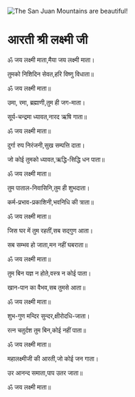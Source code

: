![The San Juan Mountains are beautiful!](lib/assets/images/artis/img.png "San Juan Mountains")

#  आरती श्री लक्ष्मी जी 

ॐ जय लक्ष्मी माता,मैया जय लक्ष्मी माता।

तुमको निशिदिन सेवत,हरि विष्णु विधाता॥

ॐ जय लक्ष्मी माता॥

उमा, रमा, ब्रह्माणी,तुम ही जग-माता।

सूर्य-चन्द्रमा ध्यावत,नारद ऋषि गाता॥

ॐ जय लक्ष्मी माता॥

दुर्गा रुप निरंजनी,सुख सम्पत्ति दाता।

जो कोई तुमको ध्यावत,ऋद्धि-सिद्धि धन पाता॥

ॐ जय लक्ष्मी माता॥

तुम पाताल-निवासिनि,तुम ही शुभदाता।

कर्म-प्रभाव-प्रकाशिनी,भवनिधि की त्राता॥

ॐ जय लक्ष्मी माता॥

जिस घर में तुम रहतीं,सब सद्गुण आता।

सब सम्भव हो जाता,मन नहीं घबराता॥

ॐ जय लक्ष्मी माता॥

तुम बिन यज्ञ न होते,वस्त्र न कोई पाता।

खान-पान का वैभव,सब तुमसे आता॥

ॐ जय लक्ष्मी माता॥

शुभ-गुण मन्दिर सुन्दर,क्षीरोदधि-जाता।

रत्न चतुर्दश तुम बिन,कोई नहीं पाता॥

ॐ जय लक्ष्मी माता॥

महालक्ष्मीजी की आरती,जो कोई जन गाता।

उर आनन्द समाता,पाप उतर जाता॥

ॐ जय लक्ष्मी माता॥